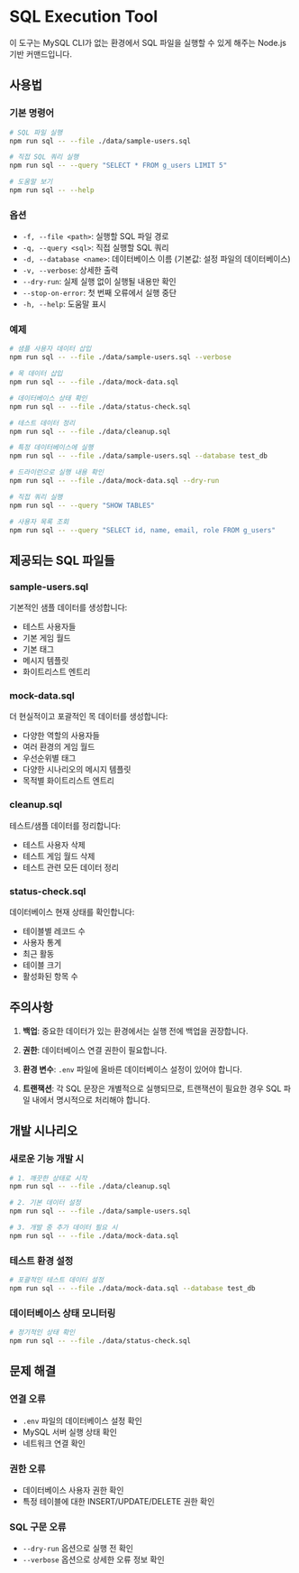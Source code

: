 # SQL Execution Tool

이 도구는 MySQL CLI가 없는 환경에서 SQL 파일을 실행할 수 있게 해주는 Node.js 기반 커맨드입니다.

## 사용법

### 기본 명령어

```bash
# SQL 파일 실행
npm run sql -- --file ./data/sample-users.sql

# 직접 SQL 쿼리 실행
npm run sql -- --query "SELECT * FROM g_users LIMIT 5"

# 도움말 보기
npm run sql -- --help
```

### 옵션

- `-f, --file <path>`: 실행할 SQL 파일 경로
- `-q, --query <sql>`: 직접 실행할 SQL 쿼리
- `-d, --database <name>`: 데이터베이스 이름 (기본값: 설정 파일의 데이터베이스)
- `-v, --verbose`: 상세한 출력
- `--dry-run`: 실제 실행 없이 실행될 내용만 확인
- `--stop-on-error`: 첫 번째 오류에서 실행 중단
- `-h, --help`: 도움말 표시

### 예제

```bash
# 샘플 사용자 데이터 삽입
npm run sql -- --file ./data/sample-users.sql --verbose

# 목 데이터 삽입
npm run sql -- --file ./data/mock-data.sql

# 데이터베이스 상태 확인
npm run sql -- --file ./data/status-check.sql

# 테스트 데이터 정리
npm run sql -- --file ./data/cleanup.sql

# 특정 데이터베이스에 실행
npm run sql -- --file ./data/sample-users.sql --database test_db

# 드라이런으로 실행 내용 확인
npm run sql -- --file ./data/mock-data.sql --dry-run

# 직접 쿼리 실행
npm run sql -- --query "SHOW TABLES"

# 사용자 목록 조회
npm run sql -- --query "SELECT id, name, email, role FROM g_users"
```

## 제공되는 SQL 파일들

### sample-users.sql
기본적인 샘플 데이터를 생성합니다:
- 테스트 사용자들
- 기본 게임 월드
- 기본 태그
- 메시지 템플릿
- 화이트리스트 엔트리

### mock-data.sql
더 현실적이고 포괄적인 목 데이터를 생성합니다:
- 다양한 역할의 사용자들
- 여러 환경의 게임 월드
- 우선순위별 태그
- 다양한 시나리오의 메시지 템플릿
- 목적별 화이트리스트 엔트리

### cleanup.sql
테스트/샘플 데이터를 정리합니다:
- 테스트 사용자 삭제
- 테스트 게임 월드 삭제
- 테스트 관련 모든 데이터 정리

### status-check.sql
데이터베이스 현재 상태를 확인합니다:
- 테이블별 레코드 수
- 사용자 통계
- 최근 활동
- 테이블 크기
- 활성화된 항목 수

## 주의사항

1. **백업**: 중요한 데이터가 있는 환경에서는 실행 전에 백업을 권장합니다.

2. **권한**: 데이터베이스 연결 권한이 필요합니다.

3. **환경 변수**: `.env` 파일에 올바른 데이터베이스 설정이 있어야 합니다.

4. **트랜잭션**: 각 SQL 문장은 개별적으로 실행되므로, 트랜잭션이 필요한 경우 SQL 파일 내에서 명시적으로 처리해야 합니다.

## 개발 시나리오

### 새로운 기능 개발 시
```bash
# 1. 깨끗한 상태로 시작
npm run sql -- --file ./data/cleanup.sql

# 2. 기본 데이터 설정
npm run sql -- --file ./data/sample-users.sql

# 3. 개발 중 추가 데이터 필요 시
npm run sql -- --file ./data/mock-data.sql
```

### 테스트 환경 설정
```bash
# 포괄적인 테스트 데이터 설정
npm run sql -- --file ./data/mock-data.sql --database test_db
```

### 데이터베이스 상태 모니터링
```bash
# 정기적인 상태 확인
npm run sql -- --file ./data/status-check.sql
```

## 문제 해결

### 연결 오류
- `.env` 파일의 데이터베이스 설정 확인
- MySQL 서버 실행 상태 확인
- 네트워크 연결 확인

### 권한 오류
- 데이터베이스 사용자 권한 확인
- 특정 테이블에 대한 INSERT/UPDATE/DELETE 권한 확인

### SQL 구문 오류
- `--dry-run` 옵션으로 실행 전 확인
- `--verbose` 옵션으로 상세한 오류 정보 확인
